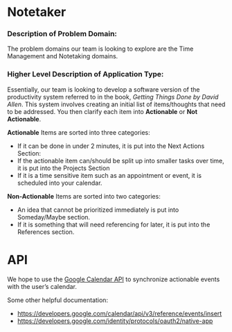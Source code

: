 # Notetaker

### **Description of Problem Domain:**
The problem domains our team is looking to explore are the Time Management and Notetaking domains.

### **Higher Level Description of Application Type:**
Essentially, our team is looking to develop a software version of the productivity system referred to in the
book, *Getting Things Done by David Allen*. This system involves creating an initial list of items/thoughts that need to be addressed. You then clarify
each item into **Actionable** or **Not Actionable**.

**Actionable** Items are sorted into three categories:
- If it can be done in under 2 minutes, it is put into the Next Actions Section:
- If the actionable item can/should be split up into smaller tasks over time, it is put into the Projects
Section
- If it is a time sensitive item such as an appointment or event, it is scheduled into your calendar.

**Non-Actionable** Items are sorted into two categories:
- An idea that cannot be prioritized immediately is put into Someday/Maybe section.
- If it is something that will need referencing for later, it is put into the References section.

# API

We hope to use the [Google Calendar API](https://developers.google.com/calendar/api/guides/overview) to synchronize actionable events with the user’s
calendar.

Some other helpful documentation:
- https://developers.google.com/calendar/api/v3/reference/events/insert
- https://developers.google.com/identity/protocols/oauth2/native-app
